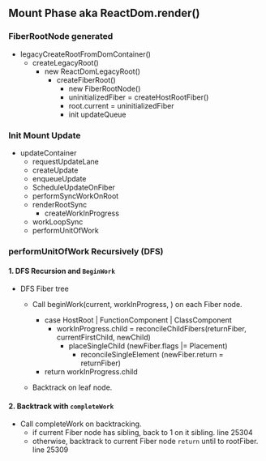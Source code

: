 ## Mount Phase aka ReactDom.render()

### FiberRootNode generated
- legacyCreateRootFromDomContainer()
  - createLegacyRoot()
    - new ReactDomLegacyRoot()
      - createFiberRoot() 
        - new FiberRootNode() 
        - uninitializedFiber = createHostRootFiber() 
        - root.current = uninitializedFiber
        - init updateQueue

### Init Mount Update
- updateContainer
  - requestUpdateLane
  - createUpdate
  - enqueueUpdate
  - ScheduleUpdateOnFiber
  - performSyncWorkOnRoot
  - renderRootSync
    - createWorkInProgress
  - workLoopSync
  - performUnitOfWork
  
### performUnitOfWork Recursively (DFS)

  #### 1. DFS Recursion and `BeginWork`
  - DFS Fiber tree
    - Call beginWork(current, workInProgress, ) on each Fiber node.
      - case HostRoot | FunctionComponent | ClassComponent
        - workInProgress.child = reconcileChildFibers(returnFiber, currentFirstChild, newChild)
          - placeSingleChild  (newFiber.flags |= Placement)
            - reconcileSingleElement (newFiber.return = returnFiber)
      - return workInProgress.child
  
    - Backtrack on leaf node.
  
  #### 2. Backtrack with `completeWork` 
  - Call completeWork on backtracking.
    - if current Fiber node has sibling, back to 1 on it sibling. line 25304
    - otherwise, backtrack to current Fiber node `return` until to rootFiber. line 25309  